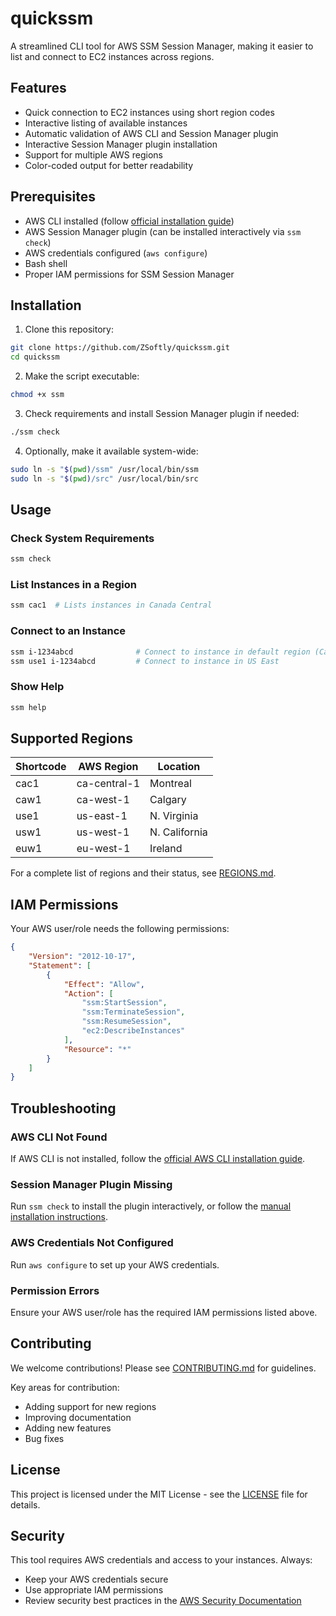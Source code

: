 # quickssm

A streamlined CLI tool for AWS SSM Session Manager, making it easier to list and connect to EC2 instances across regions.

## Features

- Quick connection to EC2 instances using short region codes
- Interactive listing of available instances
- Automatic validation of AWS CLI and Session Manager plugin
- Interactive Session Manager plugin installation
- Support for multiple AWS regions
- Color-coded output for better readability

## Prerequisites

- AWS CLI installed (follow [official installation guide](https://docs.aws.amazon.com/cli/latest/userguide/getting-started-install.html))
- AWS Session Manager plugin (can be installed interactively via `ssm check`)
- AWS credentials configured (`aws configure`)
- Bash shell
- Proper IAM permissions for SSM Session Manager

## Installation

1. Clone this repository:
```bash
git clone https://github.com/ZSoftly/quickssm.git
cd quickssm
```

2. Make the script executable:
```bash
chmod +x ssm
```

3. Check requirements and install Session Manager plugin if needed:
```bash
./ssm check
```

4. Optionally, make it available system-wide:
```bash
sudo ln -s "$(pwd)/ssm" /usr/local/bin/ssm
sudo ln -s "$(pwd)/src" /usr/local/bin/src
```

## Usage

### Check System Requirements
```bash
ssm check
```

### List Instances in a Region
```bash
ssm cac1  # Lists instances in Canada Central
```

### Connect to an Instance
```bash
ssm i-1234abcd              # Connect to instance in default region (Canada Central)
ssm use1 i-1234abcd         # Connect to instance in US East
```

### Show Help
```bash
ssm help
```

## Supported Regions

| Shortcode | AWS Region    | Location     |
|-----------|---------------|--------------|
| cac1      | ca-central-1  | Montreal     |
| caw1      | ca-west-1     | Calgary      |
| use1      | us-east-1     | N. Virginia  |
| usw1      | us-west-1     | N. California|
| euw1      | eu-west-1     | Ireland      |

For a complete list of regions and their status, see [REGIONS.md](docs/REGIONS.md).

## IAM Permissions

Your AWS user/role needs the following permissions:
```json
{
    "Version": "2012-10-17",
    "Statement": [
        {
            "Effect": "Allow",
            "Action": [
                "ssm:StartSession",
                "ssm:TerminateSession",
                "ssm:ResumeSession",
                "ec2:DescribeInstances"
            ],
            "Resource": "*"
        }
    ]
}
```

## Troubleshooting

### AWS CLI Not Found
If AWS CLI is not installed, follow the [official AWS CLI installation guide](https://docs.aws.amazon.com/cli/latest/userguide/getting-started-install.html).

### Session Manager Plugin Missing
Run `ssm check` to install the plugin interactively, or follow the [manual installation instructions](https://docs.aws.amazon.com/systems-manager/latest/userguide/session-manager-working-with-install-plugin.html).

### AWS Credentials Not Configured
Run `aws configure` to set up your AWS credentials.

### Permission Errors
Ensure your AWS user/role has the required IAM permissions listed above.

## Contributing

We welcome contributions! Please see [CONTRIBUTING.md](CONTRIBUTING.md) for guidelines.

Key areas for contribution:
- Adding support for new regions
- Improving documentation
- Adding new features
- Bug fixes

## License

This project is licensed under the MIT License - see the [LICENSE](LICENSE) file for details.

## Security

This tool requires AWS credentials and access to your instances. Always:
- Keep your AWS credentials secure
- Use appropriate IAM permissions
- Review security best practices in the [AWS Security Documentation](https://docs.aws.amazon.com/security/)